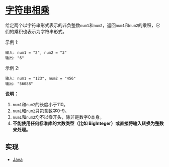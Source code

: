 # [字符串相乘](https://leetcode-cn.com/problems/multiply-strings/)

给定两个以字符串形式表示的非负整数`num1`和`num2`，返回`num1`和`num2`的乘积，它们的乘积也表示为字符串形式。

示例 1:

```
输入: num1 = "2", num2 = "3"
输出: "6"
```

示例 2:

```
输入: num1 = "123", num2 = "456"
输出: "56088"
```

**说明：**

1. `num1`和`num2`的长度小于110。
2. `num1`和`num2`只包含数字0-9。
3. `num1`和`num2`均不以零开头，除非是数字0本身。
4. **不能使用任何标准库的大数类型（比如 BigInteger）或直接将输入转换为整数来处理。**

## 实现

- [Java](https://github.com/pojozhang/playground/blob/master/solutions/java/src/main/java/playground/algorithm/MultiplyStrings.java)
